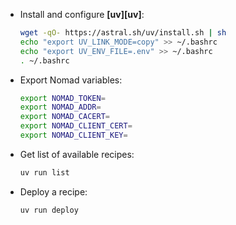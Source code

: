 - Install and configure **[uv][uv]**:

  ```sh
  wget -qO- https://astral.sh/uv/install.sh | sh
  echo "export UV_LINK_MODE=copy" >> ~/.bashrc
  echo "export UV_ENV_FILE=.env" >> ~/.bashrc
  . ~/.bashrc
  ```

- Export Nomad variables:

  ```sh
  export NOMAD_TOKEN=
  export NOMAD_ADDR=
  export NOMAD_CACERT=
  export NOMAD_CLIENT_CERT=
  export NOMAD_CLIENT_KEY=
  ```

- Get list of available recipes:

  ```sh
  uv run list
  ```

- Deploy a recipe:

  ```sh
  uv run deploy
  ```
